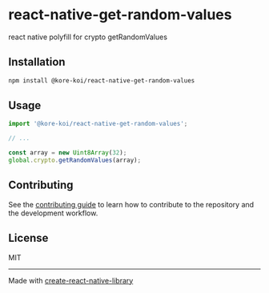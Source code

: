 # react-native-get-random-values

react native polyfill for crypto getRandomValues

## Installation

```sh
npm install @kore-koi/react-native-get-random-values
```

## Usage


```js
import '@kore-koi/react-native-get-random-values';

// ...

const array = new Uint8Array(32);
global.crypto.getRandomValues(array);
```

## Contributing

See the [contributing guide](CONTRIBUTING.md) to learn how to contribute to the repository and the development workflow.

## License

MIT

---

Made with [create-react-native-library](https://github.com/callstack/react-native-builder-bob)
